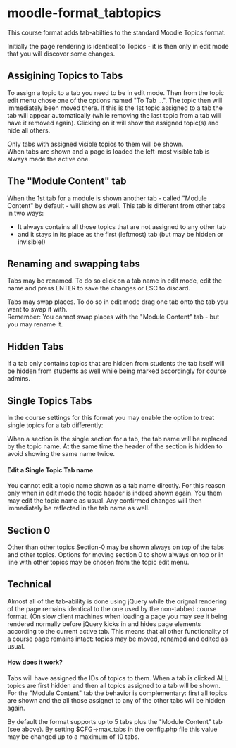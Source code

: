 # moodle-format_tabtopics
This course format adds tab-abilties to the standard Moodle Topics format.

Initially the page rendering is identical to Topics - it is then only in edit mode that you will discover some changes.

Assigining Topics to Tabs
-------------------------
To assign a topic to a tab you need to be in edit mode. Then from the topic edit menu chose one of the options named "To Tab ...". The topic then will immediately been moved there.
If this is the 1st topic assigned to a tab the tab will appear automatically (while removing the last topic from a tab will have it removed again). Clicking on it will show the assigned topic(s) and hide all others.

Only tabs with assigned visible topics to them will be shown.<br>
When tabs are shown and a page is loaded the left-most visible tab is always made the active one.

The "Module Content" tab
------------------------
When the 1st tab for a module is shown another tab - called "Module Content" by default - will show as well. This tab is different from other tabs in two ways: 
- It always contains all those topics that are not assigned to any other tab 
- and it stays in its place as the first (leftmost) tab (but may be hidden or invisible!)

Renaming and swapping tabs
------------------------
Tabs may be renamed. To do so click on a tab name in edit mode, edit the name and press ENTER to save the changes or ESC to discard.

Tabs may swap places. To do so in edit mode drag one tab onto the tab you want to swap it with.<br>
Remember: You cannot swap places with the "Module Content" tab - but you may rename it.
  
Hidden Tabs
-----------
If a tab only contains topics that are hidden from students the tab itself will be hidden from students as well while being marked accordingly for course admins.

Single Topics Tabs
------------------
In the course settings for this format you may enable the option to treat single topics for a tab differently:

When a section is the single section for a tab, the tab name will be replaced by the topic name. At the same time the header of the section is hidden to avoid showing the same name twice.
<h4>Edit a Single Topic Tab name</h4>
You cannot edit a topic name shown as a tab name directly. For this reason only when in edit mode the topic header is indeed shown again. You them may edit the topic name as usual. Any confirmed changes will then immediately be reflected in the tab name as well.

Section 0
---------
Other than other topics Section-0 may be shown always on top of the tabs and other topics. Options for moving section 0 to show always on top or in line with other topics may be chosen from the topic edit menu.

Technical
---------
Almost all of the tab-ability is done using jQuery while the orignal rendering of the page remains identical to the one used by the non-tabbed course format.
(On slow client machines when loading a page you may see it being rendered normally before jQuery kicks in and hides page elements according to the current active tab.
This means that all other functionality of a course page remains intact: topics may be moved, renamed and edited as usual.
<h4>How does it work? </h4>
Tabs will have assigned the IDs of topics to them. When a tab is clicked ALL topics are first hidden and then all topics assigned to a tab will be shown.
For the "Module Content" tab the behavior is complementary: first all topics are shown and the all those assignet to any of the other tabs will be hidden again.

By default the format supports up to 5 tabs plus the "Module Content" tab (see above).
By setting $CFG->max_tabs in the config.php file this value may be changed up to a maximum of 10 tabs.

